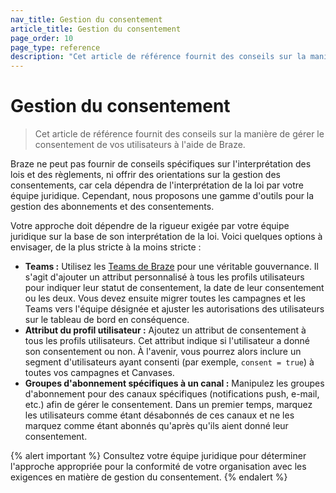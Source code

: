 ```yaml
---
nav_title: Gestion du consentement
article_title: Gestion du consentement
page_order: 10
page_type: reference
description: "Cet article de référence fournit des conseils sur la manière de gérer le consentement avec Braze."
---
```


# Gestion du consentement

> Cet article de référence fournit des conseils sur la manière de gérer le consentement de vos utilisateurs à l'aide de Braze.

Braze ne peut pas fournir de conseils spécifiques sur l'interprétation des lois et des règlements, ni offrir des orientations sur la gestion des consentements, car cela dépendra de l'interprétation de la loi par votre équipe juridique. Cependant, nous proposons une gamme d'outils pour la gestion des abonnements et des consentements.

Votre approche doit dépendre de la rigueur exigée par votre équipe juridique sur la base de son interprétation de la loi. Voici quelques options à envisager, de la plus stricte à la moins stricte :

- **Teams :** Utilisez les [Teams de Braze][1] pour une véritable gouvernance. Il s'agit d'ajouter un attribut personnalisé à tous les profils utilisateurs pour indiquer leur statut de consentement, la date de leur consentement ou les deux. Vous devez ensuite migrer toutes les campagnes et les Teams vers l'équipe désignée et ajuster les autorisations des utilisateurs sur le tableau de bord en conséquence.
- **Attribut du profil utilisateur :** Ajoutez un attribut de consentement à tous les profils utilisateurs. Cet attribut indique si l'utilisateur a donné son consentement ou non. À l'avenir, vous pourrez alors inclure un segment d'utilisateurs ayant consenti (par exemple, `consent = true`) à toutes vos campagnes et Canvases.
- **Groupes d'abonnement spécifiques à un canal :** Manipulez les groupes d'abonnement pour des canaux spécifiques (notifications push, e-mail, etc.) afin de gérer le consentement. Dans un premier temps, marquez les utilisateurs comme étant désabonnés de ces canaux et ne les marquez comme étant abonnés qu'après qu'ils aient donné leur consentement.

{% alert important %}
Consultez votre équipe juridique pour déterminer l'approche appropriée pour la conformité de votre organisation avec les exigences en matière de gestion du consentement.
{% endalert %}

[1]: {{site.baseurl}}/user_guide/administrative/manage_your_braze_users/teams/
